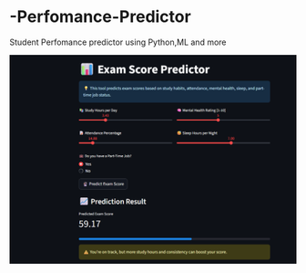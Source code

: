 # -Perfomance-Predictor
Student Perfomance predictor using Python,ML and more

![Sameple](https://github.com/mohanish0703/Student-Perfomance-Predictor/blob/29dd5d355df16fd5a45eb3d5c509f18ad9add9cb/Student%20Perfomance%20Prediction/screenshot.png)
